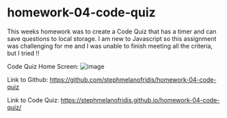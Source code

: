 # homework-04-code-quiz

This weeks homework was to create a Code Quiz that has a timer and can save questions to local storage. I am new to Javascript so this assignment was challenging for me and I was unable to finish meeting all the criteria, but I tried !!


Code Quiz Home Screen:
![image](https://user-images.githubusercontent.com/82196946/123915458-e0e6bc00-d9c3-11eb-89f0-041ec368c617.png)

Link to Github:
https://github.com/stephmelanofridis/homework-04-code-quiz

Link to Code Quiz:
https://stephmelanofridis.github.io/homework-04-code-quiz/
